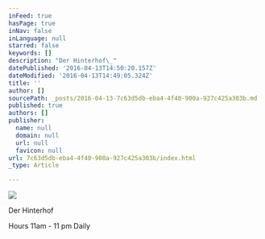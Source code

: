 ```yaml
---
inFeed: true
hasPage: true
inNav: false
inLanguage: null
starred: false
keywords: []
description: "Der Hinterhof\_"
datePublished: '2016-04-13T14:50:20.157Z'
dateModified: '2016-04-13T14:49:05.324Z'
title: ''
author: []
sourcePath: _posts/2016-04-13-7c63d5db-eba4-4f40-900a-927c425a303b.md
published: true
authors: []
publisher:
  name: null
  domain: null
  url: null
  favicon: null
url: 7c63d5db-eba4-4f40-900a-927c425a303b/index.html
_type: Article

---
```

![](https://the-grid-user-content.s3-us-west-2.amazonaws.com/33fde480-86c5-41d2-ac54-f4abada8d5a2.jpg)

Der Hinterhof 

Hours 11am - 11 pm Daily